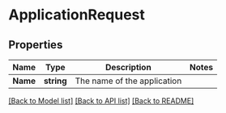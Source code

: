 # ApplicationRequest

## Properties

Name | Type | Description | Notes
------------ | ------------- | ------------- | -------------
**Name** | **string** | The name of the application | 

[[Back to Model list]](../README.md#documentation-for-models) [[Back to API list]](../README.md#documentation-for-api-endpoints) [[Back to README]](../README.md)


